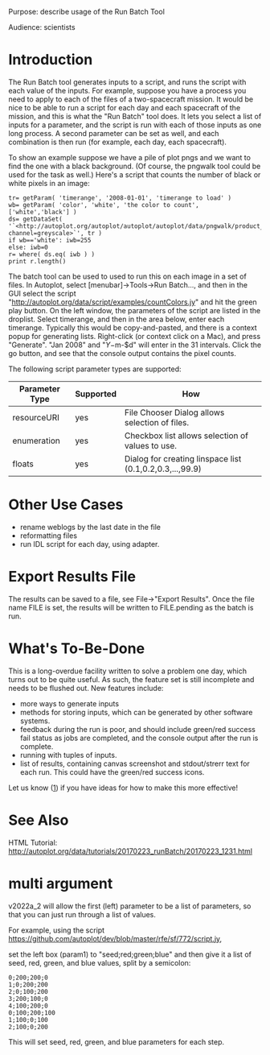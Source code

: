 Purpose: describe usage of the Run Batch Tool

Audience: scientists

# Introduction

The Run Batch tool generates inputs to a script, and runs the script
with each value of the inputs. For example, suppose you have a process
you need to apply to each of the files of a two-spacecraft mission. It
would be nice to be able to run a script for each day and each
spacecraft of the mission, and this is what the "Run Batch" tool does.
It lets you select a list of inputs for a parameter, and the script is
run with each of those inputs as one long process. A second parameter
can be set as well, and each combination is then run (for example, each
day, each spacecraft).

To show an example suppose we have a pile of plot pngs and we want to
find the one with a black background. (Of course, the pngwalk tool could
be used for the task as well.) Here's a script that counts the number of
black or white pixels in an image:

```
tr= getParam( 'timerange', '2008-01-01', 'timerange to load' )
wb= getParam( 'color', 'white', 'the color to count', ['white','black'] )
ds= getDataSet( '`<http://autoplot.org/autoplot/autoplot/autoplot/data/pngwalk/product_$Y$m$d.png?channel=greyscale>`', tr )
if wb=='white': iwb=255 
else: iwb=0
r= where( ds.eq( iwb ) )
print r.length()
```

The batch tool can be used to used to run this on each image in a set of
files. In Autoplot, select \[menubar\]-\>Tools-\>Run Batch..., and then
in the GUI select the script
"<http://autoplot.org/data/script/examples/countColors.jy>" and hit the
green play button. On the left window, the parameters of the script are
listed in the droplist. Select timerange, and then in the area below,
enter each timerange. Typically this would be copy-and-pasted, and there
is a context popup for generating lists. Right-click (or context click
on a Mac), and press "Generate". "Jan 2008" and "$Y-$m-$d" will enter in
the 31 intervals. Click the go button, and see that the console output
contains the pixel counts.

The following script parameter types are supported:

| Parameter Type | Supported | How                                                      |
| -------------- | --------- | -------------------------------------------------------- |
| resourceURI    | yes       | File Chooser Dialog allows selection of files.           |
| enumeration    | yes       | Checkbox list allows selection of values to use.         |
| floats         | yes       | Dialog for creating linspace list (0.1,0.2,0.3,...,99.9) |

# Other Use Cases

  - rename weblogs by the last date in the file
  - reformatting files
  - run IDL script for each day, using adapter.

# Export Results File

The results can be saved to a file, see File-\>"Export Results". Once
the file name FILE is set, the results will be written to FILE.pending
as the batch is run.

# What's To-Be-Done

This is a long-overdue facility written to solve a problem one day,
which turns out to be quite useful. As such, the feature set is still
incomplete and needs to be flushed out. New features include:

  - more ways to generate inputs
  - methods for storing inputs, which can be generated by other software
    systems.
  - feedback during the run is poor, and should include green/red
    success fail status as jobs are completed, and the console output
    after the run is complete.
  - running with tuples of inputs.
  - list of results, containing canvas screenshot and stdout/strerr text
    for each run. This could have the green/red success icons.

Let us know ([1](https://groups.google.com/forum/#!forum/autoplot)) if
you have ideas for how to make this more effective\!

# See Also

HTML Tutorial:
<http://autoplot.org/data/tutorials/20170223_runBatch/20170223_1231.html>

# multi argument

v2022a\_2 will allow the first (left) parameter to be a list of
parameters, so that you can just run through a list of values.

For example, using the script
<https://github.com/autoplot/dev/blob/master/rfe/sf/772/script.jy>,

set the left box (param1) to "seed;red;green;blue" and then give it a
list of seed, red, green, and blue values, split by a semicolon:

```
0;200;200;0
1;0;200;200
2;0;100;200
3;200;100;0
4;100;200;0
0;100;200;100
1;100;0;100
2;100;0;200
```

This will set seed, red, green, and blue parameters for each step.

